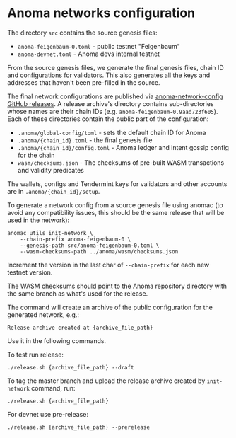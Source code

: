 # Anoma networks configuration

The directory `src` contains the source genesis files:

- `anoma-feigenbaum-0.toml` - public testnet "Feigenbaum"
- `anoma-devnet.toml` - Anoma devs internal testnet

From the source genesis files, we generate the final genesis files, chain ID and configurations for validators. This also generates all the keys and addresses that haven't been pre-filled in the source.

The final network configurations are published via [anoma-network-config GitHub releases](https://github.com/heliaxdev/anoma-network-config/releases). A release archive's directory contains sub-directories whose names are their chain IDs (e.g. `anoma-feigenbaum-0.9aad723f605`). Each of these directories contain the public part of the configuration:

- `.anoma/global-config/toml` - sets the default chain ID for Anoma
- `.anoma/{chain_id}.toml` - the final genesis file
- `.anoma/{chain_id}/config.toml` - Anoma ledger and intent gossip config for the chain
- `wasm/checksums.json` - The checksums of pre-built WASM transactions and validity predicates

The wallets, configs and Tendermint keys for validators and other accounts are in `.anoma/{chain_id}/setup`.

To generate a network config from a source genesis file using anomac (to avoid any compatibility issues, this should be the same release that will be used in the network):

```shell
anomac utils init-network \
    --chain-prefix anoma-feigenbaum-0 \
    --genesis-path src/anoma-feigenbaum-0.toml \
    --wasm-checksums-path ../anoma/wasm/checksums.json
```

Increment the version in the last char of `--chain-prefix` for each new testnet version.

The WASM checksums should point to the Anoma repository directory with the same branch as what's used for the release.

The command will create an archive of the public configuration for the generated network, e.g.:

```shell
Release archive created at {archive_file_path}
```

Use it in the following commands.

To test run release:

```shell
./release.sh {archive_file_path} --draft
```

To tag the master branch and upload the release archive created by `init-network` command, run:

```shell
./release.sh {archive_file_path}
```

For devnet use pre-release:

```shell
./release.sh {archive_file_path} --prerelease
```
